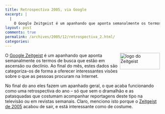 ```yaml
---
title: Retrospectiva 2005, via Google
excerpt: |
  |
    O Google Zeitgeist é um apanhando que aponta semanalmente os termos de busca que estão em ascensão ou declínio. Ao final do mês, estes dados são categoriza-os de forma a oferecer interessantes visões sobre o que as pessoas procuram na...
layout: post
comments: true
permalink: /archives/2005/12/retrospectiva_2.html/
categories:
---
```

<img title="logo do Zeitgeist" src="http://www.google.com/intl/en/press/zeitgeist2005/images/logo.gif" width="130" height="54" align="right" style="margin-left:2px" />O [Google Zeitgeist][1] é um apanhando que aponta semanalmente os termos de busca que estão em ascensão ou declínio. Ao final do mês, estes dados são categoriza-os de forma a oferecer interessantes visões sobre o que as pessoas procuram na Internet.

No final do ano eles fazem um apanhado geral, o que acaba funcionando como uma retrospectiva do ano &#8211; só que sem o dramalhão e as patasquadas que costumam acompanhar reportagens deste tipo na televisão ou em revistas semanais. Claro, menciono isto porque o [Zeitgeist de 2005][2] acabou de sair, e está interessante como de costume.

 [1]: http://www.google.com/intl/en/press/zeitgeist.html
 [2]: http://www.google.com/intl/en/press/zeitgeist2005.html